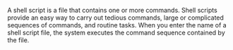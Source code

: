 A shell script is a file that contains one or more commands.
Shell scripts provide an easy way to carry out tedious commands,
large or complicated sequences of commands, and routine tasks.
When you enter the name of a shell script file, 
the system executes the command sequence contained by the file.
